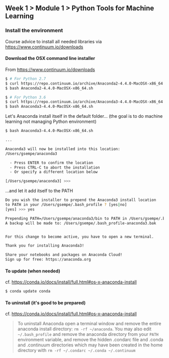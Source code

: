 ## Week 1 > Module 1 > Python Tools for Machine Learning

### Install the environment

Course advice to install all needed libraries via https://www.continuum.io/downloads

#### Download the OSX command line installer

From https://www.continuum.io/downloads

```sh
$ # For Python 2.7
$ curl https://repo.continuum.io/archive/Anaconda2-4.4.0-MacOSX-x86_64.sh -O
$ bash Anaconda2-4.4.0-MacOSX-x86_64.sh 
```

```sh
$ # For Python 3.6
$ curl https://repo.continuum.io/archive/Anaconda3-4.4.0-MacOSX-x86_64.sh -O
$ bash Anaconda3-4.4.0-MacOSX-x86_64.sh
```

Let's Anaconda install itself in the default folder... (the goal is to do machine learning not managing Python environment)

```sh
$ bash Anaconda3-4.4.0-MacOSX-x86_64.sh

...

Anaconda3 will now be installed into this location:
/Users/gsempe/anaconda3

  - Press ENTER to confirm the location
  - Press CTRL-C to abort the installation
  - Or specify a different location below

[/Users/gsempe/anaconda3] >>>
```
...and let it add itself to the PATH

```sh
Do you wish the installer to prepend the Anaconda3 install location
to PATH in your /Users/gsempe/.bash_profile ? [yes|no]
[yes] >>> yes

Prepending PATH=/Users/gsempe/anaconda3/bin to PATH in /Users/gsempe/.bash_profile
A backup will be made to: /Users/gsempe/.bash_profile-anaconda3.bak


For this change to become active, you have to open a new terminal.

Thank you for installing Anaconda3!

Share your notebooks and packages on Anaconda Cloud!
Sign up for free: https://anaconda.org
```

#### To update (when needed)

cf. https://conda.io/docs/install/full.html#os-x-anaconda-install

```sh
$ conda update conda
```

#### To uninstall (it's good to be prepared)

cf. https://conda.io/docs/install/full.html#os-x-anaconda-install

> To uninstall Anaconda open a terminal window and remove the entire anaconda install directory: `rm -rf ~/anaconda`. You may also edit `~/.bash_profile` and remove the anaconda directory from your `PATH` environment variable, and remove the hidden .condarc file and .conda and .continuum directories which may have been created in the home directory with `rm -rf ~/.condarc ~/.conda ~/.continuum`
